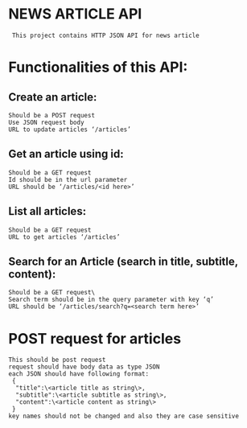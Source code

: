 # NEWS ARTICLE API
     This project contains HTTP JSON API for news article
# Functionalities of this API:
## Create an article:
    Should be a POST request
    Use JSON request body
    URL to update articles ‘/articles’
## Get an article using id:
    Should be a GET request
    Id should be in the url parameter
    URL should be ‘/articles/<id here>’
## List all articles:
    Should be a GET request
    URL to get articles ‘/articles’
## Search for an Article (search in title, subtitle, content):
    Should be a GET request\
    Search term should be in the query parameter with key ‘q’
    URL should be ‘/articles/search?q=<search term here>’
 
# POST request for articles
    This should be post request
    request should have body data as type JSON
    each JSON should have following format:
     {
      "title":\<article title as string\>,
      "subtitle":\<article subtitle as string\>,
      "content":\<article content as string\>
     }
    key names should not be changed and also they are case sensitive
